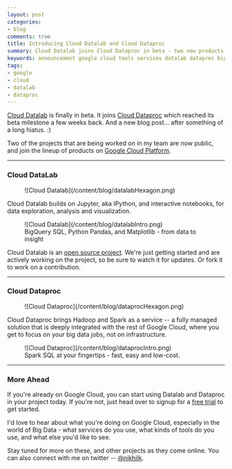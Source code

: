 ```yaml
---
layout: post
categories:
- blog
comments: true
title: Introducing Cloud Datalab and Cloud Dataproc
summary: Cloud Datalab joins Cloud Dataproc in beta - two new products from my team, bringing the big data open source ecosystem to Google Cloud Platform.
keywords: announcement google cloud tools services datalab dataproc bigdata hadoop spark ipython data
tags:
- google
- cloud
- datalab
- dataproc
---
```

[Cloud Datalab](https://cloud.google.com/datalab) is finally in beta. It joins [Cloud Dataproc](https://cloud.google.com/dataproc) which reached its beta milestone a few weeks back. And a new blog post... after something of a long hiatus. :)

Two of the projects that are being worked on in my team are now public, and join the lineup of products on [Google Cloud Platform](https://cloud.google.com).

----

### Cloud DataLab

<figure markdown="1" class="rightfloat">
  ![Cloud Datalab](/content/blog/datalabHexagon.png)
</figure>

Cloud Datalab builds on Jupyter, aka IPython, and interactive notebooks, for data exploration, analysis and visualization.

<figure markdown="1" class="left">
  ![Cloud Datalab](/content/blog/datalabIntro.png)
  <figcaption>BigQuery SQL, Python Pandas, and Matplotlib - from data to insight</figcaption>
</figure>

Cloud Datalab is an [open source project](https://github.com/GoogleCloudPlatform/datalab). We're just getting started and are actively working on the project, so be sure to watch it for updates. Or fork it to work on a contribution.

<!-- more -->
----

### Cloud Dataproc

<figure markdown="1" class="rightfloat">
  ![Cloud Dataproc](/content/blog/dataprocHexagon.png)
</figure>

Cloud Dataproc brings Hadoop and Spark as a service -- a fully managed solution that is deeply integrated with the rest of Google Cloud, where you get to focus on your big data jobs, not on infrastructure.

<figure markdown="1" class="left">
  ![Cloud Dataproc](/content/blog/dataprocIntro.png)
  <figcaption>Spark SQL at your fingertips - fast, easy and low-cost.</figcaption>
</figure>

----

### More Ahead

If you're already on Google Cloud, you can start using Datalab and Dataproc in your project today. If you're not, just head over to signup for a [free trial](https://cloud.google.com/free-trial/) to get started.

I'd love to hear about what you're doing on Google Cloud, especially in the world of Big Data - what services do you use, what kinds of tools do you use, and what else you'd like to see.

Stay tuned for more on these, and other projects as they come online. You can also connect with me on twitter -- [@nikhilk](https://twitter.com/nikhilk).


